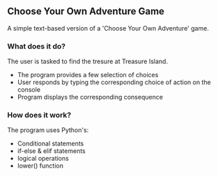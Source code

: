 ## Choose Your Own Adventure Game

A simple text-based version of a 'Choose Your Own Adventure' game.

### What does it do?

The user is tasked to find the tresure at Treasure Island.
* The program provides a few selection of choices
* User responds by typing the corresponding choice of action on the console
* Program displays the corresponding consequence

### How does it work?

The program uses Python's:
* Conditional statements
* if-else & elif statements
* logical operations
* lower() function